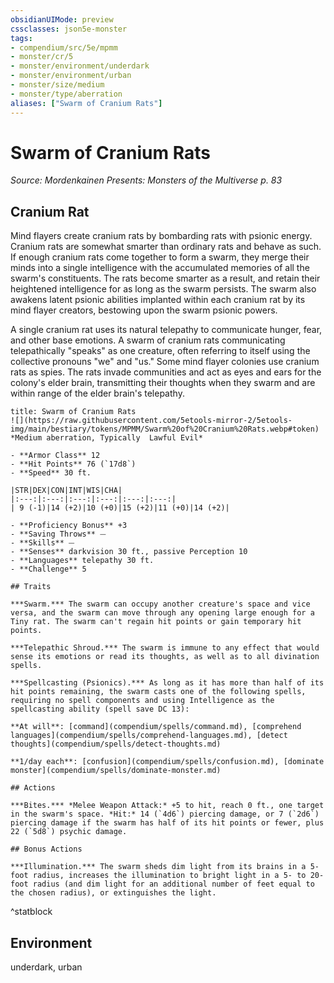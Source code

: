 ```yaml
---
obsidianUIMode: preview
cssclasses: json5e-monster
tags:
- compendium/src/5e/mpmm
- monster/cr/5
- monster/environment/underdark
- monster/environment/urban
- monster/size/medium
- monster/type/aberration
aliases: ["Swarm of Cranium Rats"]
---
```

# Swarm of Cranium Rats
*Source: Mordenkainen Presents: Monsters of the Multiverse p. 83*  

## Cranium Rat

Mind flayers create cranium rats by bombarding rats with psionic energy. Cranium rats are somewhat smarter than ordinary rats and behave as such. If enough cranium rats come together to form a swarm, they merge their minds into a single intelligence with the accumulated memories of all the swarm's constituents. The rats become smarter as a result, and retain their heightened intelligence for as long as the swarm persists. The swarm also awakens latent psionic abilities implanted within each cranium rat by its mind flayer creators, bestowing upon the swarm psionic powers.

A single cranium rat uses its natural telepathy to communicate hunger, fear, and other base emotions. A swarm of cranium rats communicating telepathically "speaks" as one creature, often referring to itself using the collective pronouns "we" and "us." Some mind flayer colonies use cranium rats as spies. The rats invade communities and act as eyes and ears for the colony's elder brain, transmitting their thoughts when they swarm and are within range of the elder brain's telepathy.

```ad-statblock
title: Swarm of Cranium Rats
![](https://raw.githubusercontent.com/5etools-mirror-2/5etools-img/main/bestiary/tokens/MPMM/Swarm%20of%20Cranium%20Rats.webp#token)
*Medium aberration, Typically  Lawful Evil*

- **Armor Class** 12 
- **Hit Points** 76 (`17d8`)
- **Speed** 30 ft.

|STR|DEX|CON|INT|WIS|CHA|
|:---:|:---:|:---:|:---:|:---:|:---:|
| 9 (-1)|14 (+2)|10 (+0)|15 (+2)|11 (+0)|14 (+2)|

- **Proficiency Bonus** +3
- **Saving Throws** ⏤
- **Skills** ⏤
- **Senses** darkvision 30 ft., passive Perception 10
- **Languages** telepathy 30 ft.
- **Challenge** 5

## Traits

***Swarm.*** The swarm can occupy another creature's space and vice versa, and the swarm can move through any opening large enough for a Tiny rat. The swarm can't regain hit points or gain temporary hit points.

***Telepathic Shroud.*** The swarm is immune to any effect that would sense its emotions or read its thoughts, as well as to all divination spells.

***Spellcasting (Psionics).*** As long as it has more than half of its hit points remaining, the swarm casts one of the following spells, requiring no spell components and using Intelligence as the spellcasting ability (spell save DC 13):

**At will**: [command](compendium/spells/command.md), [comprehend languages](compendium/spells/comprehend-languages.md), [detect thoughts](compendium/spells/detect-thoughts.md)

**1/day each**: [confusion](compendium/spells/confusion.md), [dominate monster](compendium/spells/dominate-monster.md)

## Actions

***Bites.*** *Melee Weapon Attack:* +5 to hit, reach 0 ft., one target in the swarm's space. *Hit:* 14 (`4d6`) piercing damage, or 7 (`2d6`) piercing damage if the swarm has half of its hit points or fewer, plus 22 (`5d8`) psychic damage.

## Bonus Actions

***Illumination.*** The swarm sheds dim light from its brains in a 5-foot radius, increases the illumination to bright light in a 5- to 20-foot radius (and dim light for an additional number of feet equal to the chosen radius), or extinguishes the light.
```
^statblock

## Environment

underdark, urban